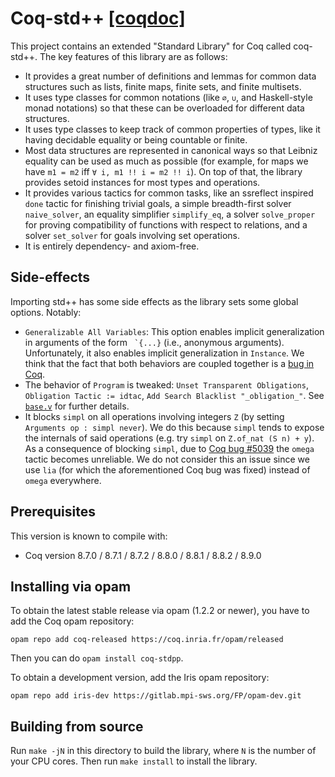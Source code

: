 # Coq-std++ [[coqdoc]](https://plv.mpi-sws.org/coqdoc/stdpp/)

This project contains an extended "Standard Library" for Coq called coq-std++.
The key features of this library are as follows:

- It provides a great number of definitions and lemmas for common data
  structures such as lists, finite maps, finite sets, and finite multisets.
- It uses type classes for common notations (like `∅`, `∪`, and Haskell-style
  monad notations) so that these can be overloaded for different data structures.
- It uses type classes to keep track of common properties of types, like it
  having decidable equality or being countable or finite.
- Most data structures are represented in canonical ways so that Leibniz
  equality can be used as much as possible (for example, for maps we have
  `m1 = m2` iff `∀ i, m1 !! i = m2 !! i`). On top of that, the library provides
  setoid instances for most types and operations.
- It provides various tactics for common tasks, like an ssreflect inspired
  `done` tactic for finishing trivial goals, a simple breadth-first solver
  `naive_solver`, an equality simplifier `simplify_eq`, a solver `solve_proper`
  for proving compatibility of functions with respect to relations, and a solver
  `set_solver` for goals involving set operations.
- It is entirely dependency- and axiom-free.

## Side-effects

Importing std++ has some side effects as the library sets some global options.
Notably:

* `Generalizable All Variables`: This option enables implicit generalization in
  arguments of the form `` `{...}`` (i.e., anonymous arguments).  Unfortunately, it
  also enables implicit generalization in `Instance`.  We think that the fact
  that both behaviors are coupled together is a
  [bug in Coq](https://github.com/coq/coq/issues/6030).
* The behavior of `Program` is tweaked: `Unset Transparent Obligations`,
  `Obligation Tactic := idtac`, `Add Search Blacklist "_obligation_"`.  See
  [`base.v`](theories/base.v) for further details.
* It blocks `simpl` on all operations involving integers `Z` (by setting
  `Arguments op : simpl never`). We do this because `simpl` tends to expose
  the internals of said operations (e.g. try `simpl` on `Z.of_nat (S n) + y`).
  As a consequence of blocking `simpl`, due to
  [Coq bug #5039](https://github.com/coq/coq/issues/5039) the `omega` tactic
  becomes unreliable. We do not consider this an issue since we use `lia` (for
  which the aforementioned Coq bug was fixed) instead of `omega` everywhere.

## Prerequisites

This version is known to compile with:

 - Coq version 8.7.0 / 8.7.1 / 8.7.2 / 8.8.0 / 8.8.1 / 8.8.2 / 8.9.0

## Installing via opam

To obtain the latest stable release via opam (1.2.2 or newer), you have to add
the Coq opam repository:

    opam repo add coq-released https://coq.inria.fr/opam/released

Then you can do `opam install coq-stdpp`.

To obtain a development version, add the Iris opam repository:

    opam repo add iris-dev https://gitlab.mpi-sws.org/FP/opam-dev.git

## Building from source

Run `make -jN` in this directory to build the library, where `N` is the number
of your CPU cores.  Then run `make install` to install the library.
